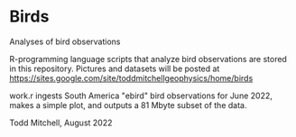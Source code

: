 # Birds
Analyses of bird observations

R-programming language scripts that analyze bird observations are stored in this repository.  Pictures and datasets will be posted at https://sites.google.com/site/toddmitchellgeophysics/home/birds

work.r ingests South America "ebird" bird observations for June 2022, makes a simple plot, and outputs a 81 Mbyte subset of the data.

Todd Mitchell, August 2022

